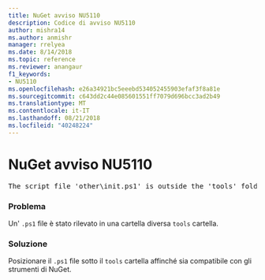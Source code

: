```yaml
---
title: NuGet avviso NU5110
description: Codice di avviso NU5110
author: mishra14
ms.author: anmishr
manager: rrelyea
ms.date: 8/14/2018
ms.topic: reference
ms.reviewer: anangaur
f1_keywords:
- NU5110
ms.openlocfilehash: e26a34921bc5eeebd534052455903efaf3f8a81e
ms.sourcegitcommit: c643dd2c44e085601551ff7079d696bcc3ad2b49
ms.translationtype: MT
ms.contentlocale: it-IT
ms.lasthandoff: 08/21/2018
ms.locfileid: "40248224"
---
```

# <a name="nuget-warning-nu5110"></a>NuGet avviso NU5110
<pre>The script file 'other\init.ps1' is outside the 'tools' folder and hence will not be executed during installation of this package. Move it into the 'tools' folder.</pre>

### <a name="issue"></a>Problema

Un' `.ps1` file è stato rilevato in una cartella diversa `tools` cartella.


### <a name="solution"></a>Soluzione

Posizionare il `.ps1` file sotto il `tools` cartella affinché sia compatibile con gli strumenti di NuGet.

